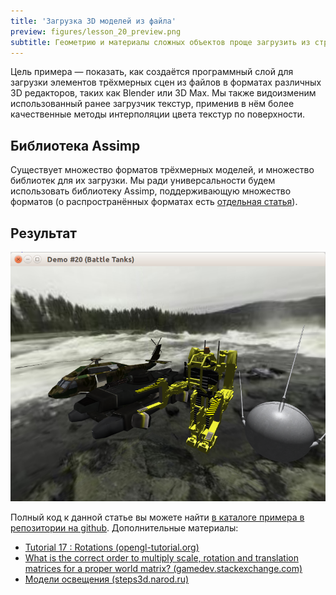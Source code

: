 ```yaml
---
title: 'Загрузка 3D моделей из файла'
preview: figures/lesson_20_preview.png
subtitle: Геометрию и материалы сложных объектов проще загрузить из структурированного файла, чем создавать программно. Мы создадим загрузчик 3D моделей в разных форматах.
---
```


Цель примера — показать, как создаётся программный слой для загрузки элементов трёхмерных сцен из файлов в форматах различных 3D редакторов, таких как Blender или 3D Max. Мы также видоизменим использованный ранее загрузчик текстур, применив в нём более качественные методы интерполяции цвета текстур по поверхности.

## Библиотека Assimp

Существует множество форматов трёхмерных моделей, и множество библиотек для их загрузки. Мы ради универсальности будем использовать библиотеку Assimp, поддерживающую множество форматов (о распространённых форматах есть [отдельная статья](/opengl/assimp.html)).

## Результат

![Скриншот](figures/lesson_20_preview.png)

Полный код к данной статье вы можете найти [в каталоге примера в репозитории на github](https://github.com/PS-Group/cg_course_examples/tree/master/lesson_19). Дополнительные материалы:

- [Tutorial 17 : Rotations (opengl-tutorial.org)](http://www.opengl-tutorial.org/intermediate-tutorials/tutorial-17-quaternions/)
- [What is the correct order to multiply scale, rotation and translation matrices for a proper world matrix? (gamedev.stackexchange.com)](http://gamedev.stackexchange.com/questions/16719/)
- [Модели освещения (steps3d.narod.ru)](http://steps3d.narod.ru/tutorials/lighting-tutorial.html)
